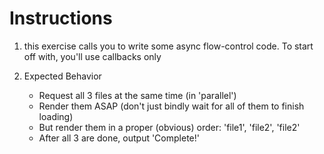 # Instructions

1. this exercise calls you to write some async flow-control code. To start off with, you'll use callbacks only

2. Expected Behavior
    - Request all 3 files at the same time (in 'parallel')
    - Render them ASAP (don't just bindly wait for all of them to finish loading)
    - But render them in a proper (obvious) order: 'file1', 'file2', 'file2'
    - After all 3 are done, output 'Complete!'